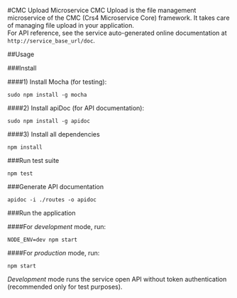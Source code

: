 #CMC Upload Microservice
CMC Upload is the file management microservice of the CMC (Crs4 Microservice Core) framework.
It takes care of managing file upload in your application. <br>
For API reference, see the service auto-generated online documentation at <code>http://service_base_url/doc</code>.

##Usage

###Install

####1) Install Mocha (for testing):

    sudo npm install -g mocha

####2) Install apiDoc (for API documentation):

    sudo npm install -g apidoc

####3) Install all dependencies
    
    npm install


###Run test suite

    npm test
    

###Generate API documentation

    apidoc -i ./routes -o apidoc
    

###Run the application

####For *development* mode, run:

    NODE_ENV=dev npm start

####For *production* mode, run:

    npm start
      

*Development* mode runs the service open API without token authentication (recommended only for test purposes).